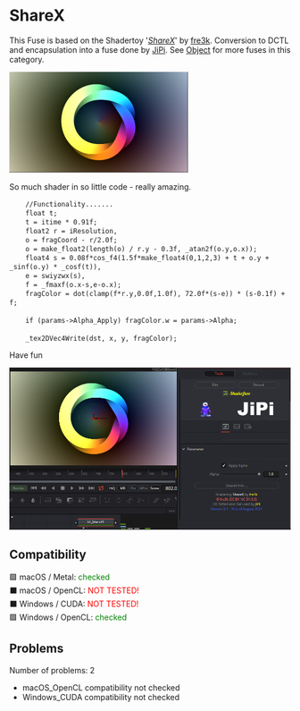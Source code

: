 # ShareX

This Fuse is based on the Shadertoy '_[ShareX](https://www.shadertoy.com/view/WsKSRK)_' by [fre3k](https://www.shadertoy.com/user/fre3k). Conversion to DCTL and encapsulation into a fuse done by [JiPi](../../Site/Profiles/JiPi.md). See [Object](README.md) for more fuses in this category.

[![ShareX Thumbnail](ShareX.png)](https://www.shadertoy.com/view/WsKSRK "View on Shadertoy.com")



<!-- +++ DO NOT REMOVE THIS COMMENT +++ DO NOT ADD OR EDIT ANY TEXT BEFORE THIS LINE +++ IT WOULD BE A REALLY BAD IDEA +++ -->

So much shader in so little code - really amazing.

```
	//Functionality.......
    float t;
	t = itime * 0.91f;
    float2 r = iResolution,
    o = fragCoord - r/2.0f;
    o = make_float2(length(o) / r.y - 0.3f, _atan2f(o.y,o.x));
    float4 s = 0.08f*cos_f4(1.5f*make_float4(0,1,2,3) + t + o.y + _sinf(o.y) * _cosf(t)),
    e = swiyzwx(s),
    f = _fmaxf(o.x-s,e-o.x);
    fragColor = dot(clamp(f*r.y,0.0f,1.0f), 72.0f*(s-e)) * (s-0.1f) + f;

	if (params->Alpha_Apply) fragColor.w = params->Alpha;

    _tex2DVec4Write(dst, x, y, fragColor);

```

Have fun

[![screenshot](ShareX_screenshot.png "ShareX.fuse in DaVinci Resolve")](ShareX.fuse)

<!-- +++ DO NOT REMOVE THIS COMMENT +++ DO NOT EDIT ANY TEXT THAT COMES AFTER THIS LINE +++ TRUST ME: JUST DON'T DO IT +++ -->

## Compatibility

🟩 macOS / Metal: <span style="color:green; ">checked</span><br />
⬛ macOS / OpenCL: <span style="color:red; ">NOT TESTED!</span><br />
⬛ Windows / CUDA: <span style="color:red; ">NOT TESTED!</span><br />
🟩 Windows / OpenCL: <span style="color:green; ">checked</span><br />


## Problems

Number of problems: 2

- macOS_OpenCL compatibility not checked
- Windows_CUDA compatibility not checked



